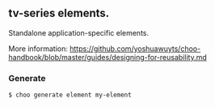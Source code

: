 ## tv-series elements.

Standalone application-specific elements.

More information:  https://github.com/yoshuawuyts/choo-handbook/blob/master/guides/designing-for-reusability.md

### Generate

```bash
$ choo generate element my-element
```
